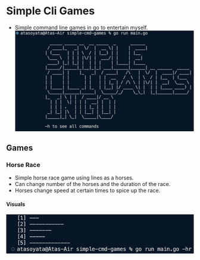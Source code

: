 # Simple Cli Games 

- Simple command line games in go to entertain myself.
![home page](assets/home-ss.png)

## Games

### Horse Race

- Simple horse race game using lines as a horses.
- Can change number of the horses and the duration of the race.
- Horses change speed at certain times to spice up the race.

#### Visuals

![horse race ss](assets/hr-ss.png)